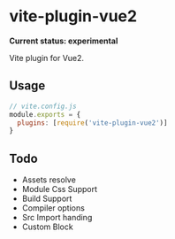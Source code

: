 # vite-plugin-vue2
**Current status: experimental**

Vite plugin for Vue2.

## Usage

``` js
// vite.config.js
module.exports = {
  plugins: [require('vite-plugin-vue2')]
}
```

## Todo

- Assets resolve
- Module Css Support
- Build Support
- Compiler options
- Src Import handing
- Custom Block
